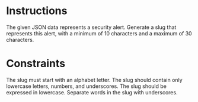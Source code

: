 # Instructions

The given JSON data represents a security alert. Generate a slug that represents this alert, with a minimum of 10 characters and a maximum of 30 characters.

# Constraints

The slug must start with an alphabet letter.
The slug should contain only lowercase letters, numbers, and underscores.
The slug should be expressed in lowercase.
Separate words in the slug with underscores.
